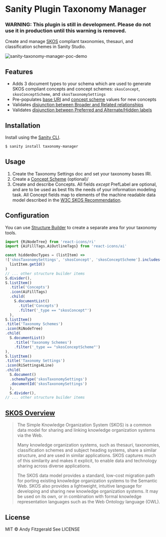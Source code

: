 # Sanity Plugin Taxonomy Manager

### WARNING: This plugin is still in development. Please do not use it in production until this warning is removed.

Create and manage [SKOS](https://www.w3.org/TR/skos-primer/) compliant taxonomies, thesauri, and classification schemes in Sanity Studio.

![sanity-taxonomy-manager-poc-demo](https://user-images.githubusercontent.com/3710835/158623598-04a473b4-a720-4c37-adca-6d39cd0c688c.gif)

## Features

- Adds 3 document types to your schema which are used to generate SKOS compliant concepts and concept schemes: `skosConcept`, `skosConceptScheme`, and `skosTaxonomySettings`
- Pre-populates [base URI](https://www.w3.org/TR/skos-primer/#secconcept) and [concept scheme](https://www.w3.org/TR/skos-primer/#secscheme) values for new concepts
- Validates [disjunction between Broader and Related relationships](https://www.w3.org/TR/skos-reference/#L2422)
- Validates [disjunction between Preferred and Alternate/Hidden labels](https://www.w3.org/TR/skos-reference/#L1567)

## Installation

Install using the [Sanity CLI](https://www.sanity.io/docs/cli).

```bash
$ sanity install taxonomy-manager
```

## Usage

1. Create the Taxonomy Settings doc and set your taxonomy bases IRI. 
2. Create a [Concept Scheme](https://www.w3.org/TR/skos-reference/#schemes) (optional)/
3. Create and describe Concepts. All fields *except* PrefLabel are optional, and are to be used as best fits the needs of your information modeling task. All Concept fields map to elements of the machine readable data model described in the [W3C SKOS Recommendation](https://www.w3.org/TR/skos-reference/). 

## Configuration

You can use [Structure Builder](https://www.sanity.io/docs/structure-builder-reference) to create a separate area for your taxonomy tools.

```js
import {RiNodeTree} from 'react-icons/ri'
import {AiFillTags,AiOutlineTags} from 'react-icons/ai'

const hiddenDocTypes = (listItem) =>
!['skosTaxonomySettings', 'skosConcept', 'skosConceptScheme'].includes(
  listItem.getId()
)
// ... other structure builder items
S.divider(),
S.listItem()
  .title('Concepts')
  .icon(AiFillTags)
  .child(
    S.documentList()
      .title('Concepts')
      .filter('_type == "skosConcept"')
  ),
S.listItem()
.title('Taxonomy Schemes')
.icon(RiNodeTree)
.child(
  S.documentList()
    .title('Taxonomy Schemes')
    .filter('_type == "skosConceptScheme"')
),
S.listItem()
.title('Taxonomy Settings')
.icon(RiSettings4Line)
.child(
  S.document()
  .schemaType('skosTaxonomySettings')
  .documentId('skosTaxonomySettings')
  ),
  S.divider(),
// ... other structure builder items
```

## [SKOS Overview](https://www.w3.org/TR/skos-reference/)

> The Simple Knowledge Organization System (SKOS) is a common data model for sharing and linking knowledge organization systems via the Web.
>
>Many knowledge organization systems, such as thesauri, taxonomies, classification schemes and subject heading systems, share a similar structure, and are used in similar applications. SKOS captures much of this similarity and makes it explicit, to enable data and technology sharing across diverse applications.
>
>The SKOS data model provides a standard, low-cost migration path for porting existing knowledge organization systems to the Semantic Web. SKOS also provides a lightweight, intuitive language for developing and sharing new knowledge organization systems. It may be used on its own, or in combination with formal knowledge representation languages such as the Web Ontology language (OWL).

## License

MIT © Andy Fitzgerald
See LICENSE